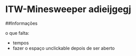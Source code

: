 # ITW-Minesweeper adieijgegj
##Informações

o que falta:
- tempos
- fazer o espaço unclickable depois de ser aberto


